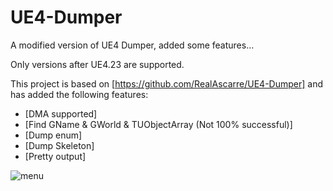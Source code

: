 # UE4-Dumper
A modified version of UE4 Dumper, added some features...

Only versions after UE4.23 are supported.

This project is based on [https://github.com/RealAscarre/UE4-Dumper] and has added the following features:
- [DMA supported]
- [Find GName & GWorld & TUObjectArray (Not 100% successful)]
- [Dump enum]
- [Dump Skeleton]
- [Pretty output]


![menu](https://github.com/Hollow-1/UE4-Dumper/assets/102737627/ab9bd4e0-b9c7-4e29-800f-4a383a018ab2)
